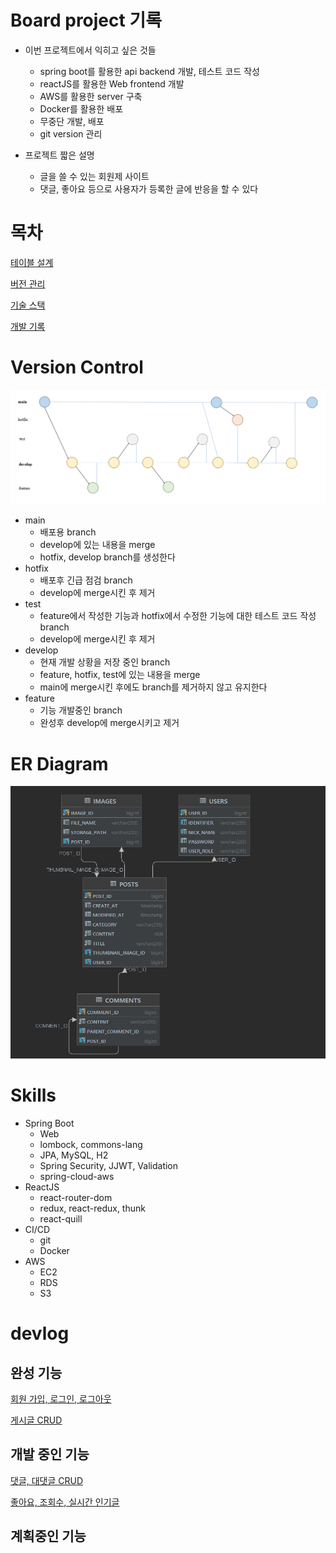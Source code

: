 # Board project 기록
- 이번 프로젝트에서 익히고 싶은 것들
  - spring boot를 활용한 api backend 개발, 테스트 코드 작성
  - reactJS를 활용한 Web frontend 개발
  - AWS를 활용한 server 구축
  - Docker를 활용한 배포
  - 무중단 개발, 배포
  - git version 관리

- 프로젝트 짧은 설명
  - 글을 쓸 수 있는 회원제 사이트
  - 댓글, 좋아요 등으로 사용자가 등록한 글에 반응을 할 수 있다


# 목차
[테이블 설계](#er-diagram)

[버전 관리](#version-control)

[기술 스택](#skills)

[개발 기록](#devlog)

# Version Control
![gitflow](./devlog/images/gitflow.PNG)

- main
  - 배포용 branch
  - develop에 있는 내용을 merge
  - hotfix, develop branch를 생성한다
- hotfix
  - 배포후 긴급 점검 branch
  - develop에 merge시킨 후 제거
- test
  - feature에서 작성한 기능과 hotfix에서 수정한 기능에 대한 테스트 코드 작성 branch
  - develop에 merge시킨 후 제거
- develop
  - 현재 개발 상황을 저장 중인 branch
  - feature, hotfix, test에 있는 내용을 merge
  - main에 merge시킨 후에도 branch를 제거하지 않고 유지한다
- feature
  - 기능 개발중인 branch
  - 완성후 develop에 merge시키고 제거

# ER Diagram
![ER diagram](./devlog/images/ERdiagram.PNG)


# Skills
- Spring Boot
  - Web
  - lombock, commons-lang
  - JPA, MySQL, H2
  - Spring Security, JJWT, Validation
  - spring-cloud-aws
- ReactJS
  - react-router-dom
  - redux, react-redux, thunk
  - react-quill
- CI/CD
  - git
  - Docker
- AWS
  - EC2
  - RDS
  - S3

# devlog

## 완성 기능

[회원 가입, 로그인, 로그아웃](./devlog/회원%20가입,%20로그인,%20로그아웃.md)

[게시글 CRUD](./devlog/게시글%20CRUD.md)

## 개발 중인 기능
[댓글, 대댓글 CRUD](./devlog/댓글,%20대댓글%20CURD.md)

[좋아요, 조회수, 실시간 인기글](./devlog/좋아요,%20조회수,%20실시간%20인기글.md)

## 계획중인 기능

